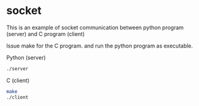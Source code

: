 socket
======

This is an example of socket communication between python program (server) and C program (client)

Issue make for the C program. and run the python program as executable.

Python (server)
```sh
./server
```

C (client)
```sh
make
./client
```